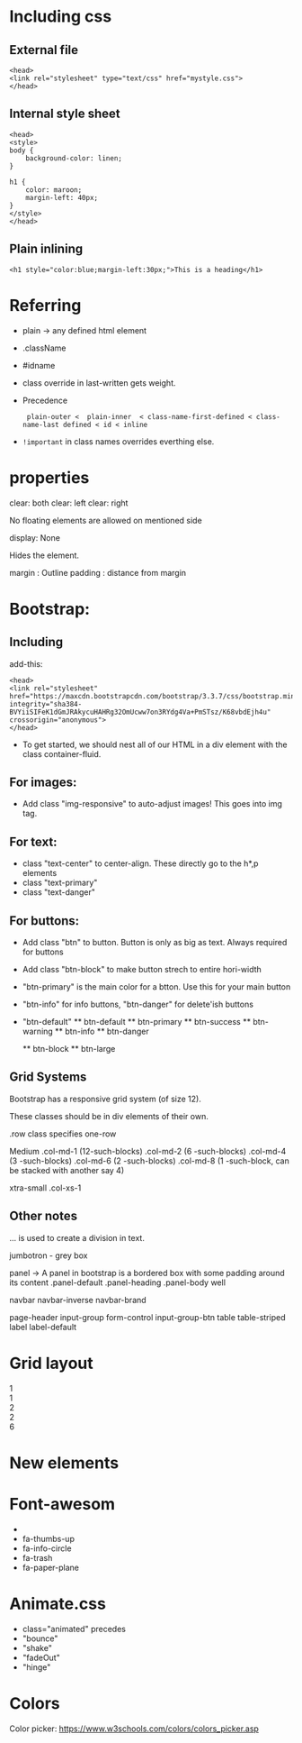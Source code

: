 # Including css

## External file

```
<head>
<link rel="stylesheet" type="text/css" href="mystyle.css">
</head>
```

## Internal style sheet

```
<head>
<style>
body {
    background-color: linen;
}

h1 {
    color: maroon;
    margin-left: 40px;
}
</style>
</head>
```

## Plain inlining

```
<h1 style="color:blue;margin-left:30px;">This is a heading</h1>
```

# Referring

* plain -> any defined html element
* .className
* #idname

* class override in last-written gets weight.
* Precedence
    ```
     plain-outer <  plain-inner  < class-name-first-defined < class-name-last defined < id < inline
    ```
* `!important` in class names overrides everthing else.

# properties

clear: both
clear: left
clear: right

No floating elements are allowed on mentioned side

display: None

  Hides the element.


margin : Outline
padding : distance from margin


# Bootstrap:

## Including

add-this:
```
<head>
<link rel="stylesheet" href="https://maxcdn.bootstrapcdn.com/bootstrap/3.3.7/css/bootstrap.min.css" integrity="sha384-BVYiiSIFeK1dGmJRAkycuHAHRg32OmUcww7on3RYdg4Va+PmSTsz/K68vbdEjh4u" crossorigin="anonymous">
</head>
```

* To get started, we should nest all of our HTML in a div element with the class container-fluid.

## For images:

* Add class "img-responsive" to auto-adjust images! This goes into img tag.

## For text:

* class "text-center" to center-align. These directly go to the h*,p elements
* class "text-primary"
* class "text-danger"

## For buttons:

* Add class "btn" to button. Button is only as big as text. Always required for buttons
* Add class "btn-block" to make button strech to entire hori-width
* "btn-primary" is the main color for a btton. Use this for your main button
* "btn-info" for info buttons, "btn-danger" for delete'ish buttons
* "btn-default"
    **  btn-default
    **  btn-primary
    **  btn-success
    **  btn-warning
    **  btn-info
    **  btn-danger

    **  btn-block
    **  btn-large

## Grid Systems

Bootstrap has a responsive grid system (of size 12).

These classes should be in div elements of their own.

.row class specifies one-row

Medium
.col-md-1 (12-such-blocks)
.col-md-2 (6 -such-blocks)
.col-md-4 (3 -such-blocks)
.col-md-6 (2 -such-blocks)
.col-md-8 (1 -such-block, can be stacked with another say 4)

xtra-small
.col-xs-1

## Other notes

<span>...</span> is used to create a division in text.

jumbotron - grey box

panel  ->  A panel in bootstrap is a bordered box with some padding around its content
  .panel-default
  .panel-heading
  .panel-body
well

navbar
  navbar-inverse
  navbar-brand

page-header
input-group
form-control
input-group-btn
table
table-striped
label
label-default

# Grid layout


<div id="gridContainer">
    <div class="row grid-row">
        <div class="col-xs-1">1</div>
        <div class="col-xs-1">1</div>
        <div class="col-xs-2">2</div>
        <div class="col-xs-2">2</div>
        <div class="col-xs-6">6</div>
    </div>


# New elements

<thead>
<tbody>

# Font-awesom

<link rel="stylesheet" href="//maxcdn.bootstrapcdn.com/font-awesome/4.5.0/css/font-awesome.min.css"/>

* <i class="fa"></i>
* fa-thumbs-up
* fa-info-circle
* fa-trash
* fa-paper-plane

# Animate.css

* class="animated" precedes
* "bounce"
* "shake"
* "fadeOut"
* "hinge"

# Colors

Color picker: https://www.w3schools.com/colors/colors_picker.asp
